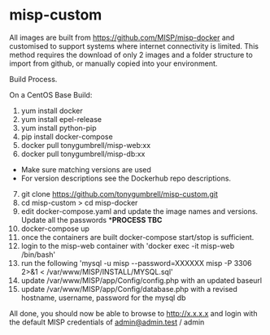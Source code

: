 # misp-custom

All images are built from https://github.com/MISP/misp-docker and customised to support systems where internet connectivity is limited. This method requires the download of only 2 images and a folder structure to import from github, or manually copied into your environment.

Build Process.

On a CentOS Base Build:

1) yum install docker
2) yum install epel-release
3) yum install python-pip
4) pip install docker-compose
5) docker pull tonygumbrell/misp-web:xx
6) docker pull tonygumbrell/misp-db:xx
- Make sure matching versions are used
- For version descriptions see the Dockerhub repo descriptions.
7) git clone https://github.com/tonygumbrell/misp-custom.git
8) cd misp-custom > cd misp-docker
9) edit docker-compose.yaml and update the image names and versions. Update all the passwords ***PROCESS TBC**
10) docker-compose up
11) once the containers are built docker-compose start/stop is sufficient.
12) login to the misp-web container with 'docker exec -it misp-web /bin/bash'
13) run the following 'mysql -u misp --password=XXXXXX misp -P 3306 2>&1 < /var/www/MISP/INSTALL/MYSQL.sql'
13) update /var/www/MISP/app/Config/config.php with an updated baseurl
14) update /var/www/MISP/app/Config/database.php with a revised hostname, username, password for the mysql db

All done, you should now be able to browse to http://x.x.x.x and login with the default MISP credentials of admin@admin.test / admin


